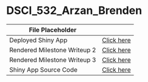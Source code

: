 # DSCI_532_Arzan_Brenden


| File Placeholder                |                         |
| ------------------------------- | ----------------------- |
| Deployed Shiny App         | [Click here](https://arzan-irani.shinyapps.io/city-crime-comparison/) |
| Rendered Milestone Writeup 2 | [Click here](https://github.com/UBC-MDS/DSCI_532_Arzan_Brenden/blob/master/Milestone2_Writeup.md) |
| Rendered Milestone Writeup 3 | [Click here](https://github.com/UBC-MDS/DSCI_532_Arzan_Brenden/blob/master/Milestone3_Writeup.md) |
| Shiny App Source Code      |  [Click here](https://github.com/UBC-MDS/DSCI_532_Arzan_Brenden/blob/master/City-Crime-Comparison/app.R) |
